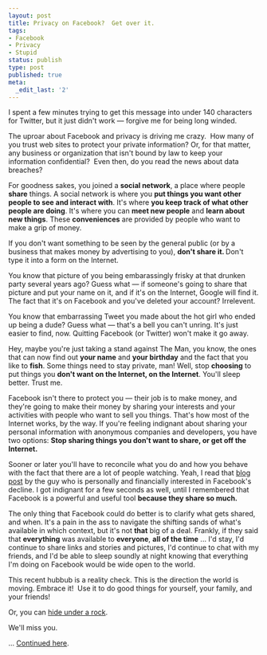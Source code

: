 ```yaml
---
layout: post
title: Privacy on Facebook?  Get over it.
tags:
- Facebook
- Privacy
- Stupid
status: publish
type: post
published: true
meta:
  _edit_last: '2'
---
```

I spent a few minutes trying to get this message into under 140 characters for Twitter, but it just didn't work — forgive me for being long winded.

The uproar about Facebook and privacy is driving me crazy.  How many of you trust web sites to protect your private information?  Or, for that matter, any business or organization that isn't bound by law to keep your information confidential?  Even then, do you read the news about data breaches?

For goodness sakes, you joined a <strong>social network</strong>, a place where people <strong>share</strong> things.  A social network is where you <strong>put things you want other people to see and interact with</strong>.  It's where <strong>you keep track of what other people are doing</strong>.  It's where you can <strong>meet new people</strong> and <strong>learn about new things</strong>.  These <strong>conveniences</strong> are provided by people who want to make a grip of money.

If you don't want something to be seen by the general public (or by a business that makes money by advertising to you), <strong>don't share it. </strong>Don't type it into a form on the Internet.

You know that picture of you being embarassingly frisky at that drunken party several years ago?  Guess what — if someone's going to share that picture and put your name on it, and if it's on the Internet, Google will find it.  The fact that it's on Facebook and you've deleted your account?  Irrelevent.

You know that embarrassing Tweet you made about the hot girl who ended up being a dude?  Guess what — that's a bell you can't unring.  It's just easier to find, now.  Quitting Facebook (or Twitter) won't make it go away.

Hey, maybe you're just taking a stand against The Man, you know, the ones that can now find out <strong>your name</strong> and <strong>your birthday</strong> and the fact that you like to <strong>fish</strong>.  Some things need to stay private, man!  Well, stop <strong>choosing</strong> to put things you <strong>don't want on the Internet, on the Internet</strong>.  You'll sleep better.  Trust me.

Facebook isn't there to protect you — their job is to make money, and they're going to make their money by sharing your interests and your activities with people who want to sell you things.  That's how most of the Internet works, by the way.  If you're feeling indignant about sharing your personal information with anonymous companies and developers, you have two options: <strong>Stop sharing things you don't want to share, or get off the Internet.</strong>

Sooner or later you'll have to reconcile what you do and how you behave with the fact that there are a lot of people watching.  Yeah, I read that <a href="http://www.rocket.ly/home/2010/4/26/top-ten-reasons-you-should-quit-facebook.html">blog post</a> by the guy who is personally and financially interested in Facebook's decline.  I got indignant for a few seconds as well, until I remembered that Facebook is a powerful and useful tool <strong>because they share so much.</strong>

The only thing that Facebook could do better is to clarify what gets shared, and when.  It's a pain in the ass to navigate the shifting sands of what's available in which context, but it's not <strong>that</strong> big of a deal.  Frankly, if they said that <strong>everything</strong> was available to <strong>everyone</strong>, <strong>all of the time</strong> ... I'd stay, I'd continue to share links and stories and pictures, I'd continue to chat with my friends, and I'd be able to sleep soundly at night knowing that everything I'm doing on Facebook would be wide open to the world.

This recent hubbub is a reality check.  This is the direction the world is moving.  Embrace it!  Use it to do good things for yourself, your family, and your friends!

Or, you can <a href="http://peat.org/2010/05/04/deeper-dive-on-facebook-and-privacy/">hide under a rock</a>.

We'll miss you.

... <a href="http://peat.org/2010/05/04/deeper-dive-on-facebook-and-privacy/">Continued here</a>.
